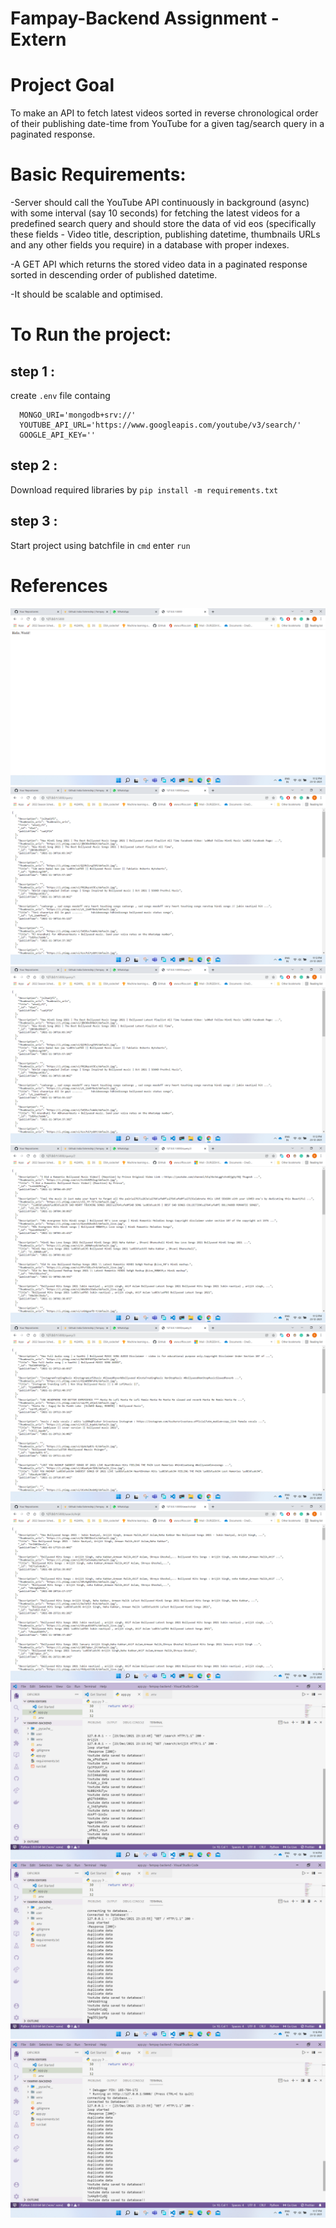 # Fampay-Backend Assignment -Extern

# Project Goal
 To make an API to fetch latest videos sorted in reverse chronological order of their publishing date-time from YouTube for a given tag/search query in a paginated response.
# Basic Requirements:
-Server should call the YouTube API continuously in background (async) with some interval (say 10 seconds) for fetching the latest videos for a predefined search query and should store the data of vid eos (specifically these fields - Video title, description, publishing datetime, thumbnails URLs and any other fields you require) in a database with proper indexes.

-A GET API which returns the stored video data in a paginated response sorted in descending order of published datetime.

-It should be scalable and optimised.

# To Run the project:
 
## step 1 :  
create `.env` file containg <br>
```  SECRET_KEY=''
  MONGO_URI='mongodb+srv://'
  YOUTUBE_API_URL='https://www.googleapis.com/youtube/v3/search/'
  GOOGLE_API_KEY=''
```    
  
  
## step 2 : 
  Download required libraries by `pip install -m requirements.txt`<br>
  
## step 3 : 
  Start project using batchfile
  in `cmd` enter `run`

# References
![referce images](https://github.com/durgeshmeena/Fampay-Backend/blob/assets/Screenshot%20(38).png)
![referce images](https://github.com/durgeshmeena/Fampay-Backend/blob/assets/Screenshot%20(39).png)
![referce images](https://github.com/durgeshmeena/Fampay-Backend/blob/assets/Screenshot%20(40).png)
![referce images](https://github.com/durgeshmeena/Fampay-Backend/blob/assets/Screenshot%20(41).png)
![referce images](https://github.com/durgeshmeena/Fampay-Backend/blob/assets/Screenshot%20(42).png)
![referce images](https://github.com/durgeshmeena/Fampay-Backend/blob/assets/Screenshot%20(43).png)
![referce images](https://github.com/durgeshmeena/Fampay-Backend/blob/assets/Screenshot%20(44).png)
![referce images](https://github.com/durgeshmeena/Fampay-Backend/blob/assets/Screenshot%20(45).png)
![referce images](https://github.com/durgeshmeena/Fampay-Backend/blob/assets/Screenshot%20(46).png)


